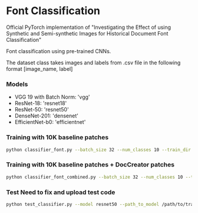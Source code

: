 # Font Classification

Official PyTorch implementation of "Investigating the Effect of using Synthetic and Semi-synthetic Images for Historical Document Font Classification"

Font classification using pre-trained CNNs.

The dataset class takes images and labels from .csv file in the following format [image_name, label]

### Models

* VGG 19 with Batch Norm: 'vgg' 
* ResNet-18: 'resnet18' 
* ResNet-50: 'resnet50'
* DenseNet-201: 'densenet'
* EfficientNet-b0: 'efficientnet'

### Training with 10K baseline patches

```bash
python classifier_font.py --batch_size 32 --num_classes 10 --train_dir /path/to/patches/train/images/ --train_csv /path/to/patches/training.csv --val_dir /path/to/patches/validation/images/ --val_csv /path/to/patches/validation.csv
```

### Training with 10K baseline patches + DocCreator patches

```bash
python classifier_font_combined.py --batch_size 32 --num_classes 10 --train_dir /path/to/patches/train/images/ --train_dir_gan /path/to/doccreator_patches/ --train_csv /path/to/patches/training.csv --train_csv_gan /path/to/doccreator_labels.csv --val_dir /path/to/patches/validation/images/ --val_csv /path/to/patches/validation.csv
```

### Test Need to fix and upload test code

```bash
python test_classifier.py --model resnet50 --path_to_model /path/to/trained/model --batch_size 64 --num_classes 10 --image_dir /path/to/images/ --csv_file /path/to/csv/file.csv
```

